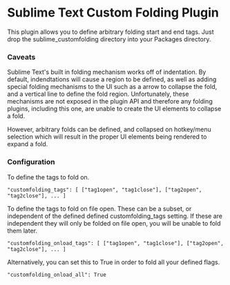 # Sublime Text Custom Folding Plugin

This plugin allows you to define arbitrary folding start and end tags. Just drop the sublime_customfolding directory
into your Packages directory. 

### Caveats 

Sublime Text's built in folding mechanism works off of indentation.  By default, indendtations will cause a region to
be defined, as well as adding special folding mechanisms to the UI such as a arrow to collapse the fold, and a vertical
line to define the fold region.   Unfortunately, these mechanisms are not exposed in the plugin API and therefore any
folding plugins, including this one, are unable to create the UI elements to collapse a fold. 

However, arbitrary folds can be defined, and collapsed on hotkey/menu selection which will result in the proper UI
elements being rendered to expand a fold. 

### Configuration

To define the tags to fold on.

`"customfolding_tags": [ ["tag1open", "tag1close"], ["tag2open", "tag2close"], ... ]`

To define the tags to fold on file open.  These can be a subset, or independent
of the defined defined customfolding_tags setting.  If these are independent 
they will only be folded on file open, you will be unable to fold them later.

`"customfolding_onload_tags": [ ["tag1open", "tag1close"], ["tag2open", "tag2close"], ... ]`

Alternatively, you can set this to True in order to fold all your defined flags. 

`"customfolding_onload_all": True`
